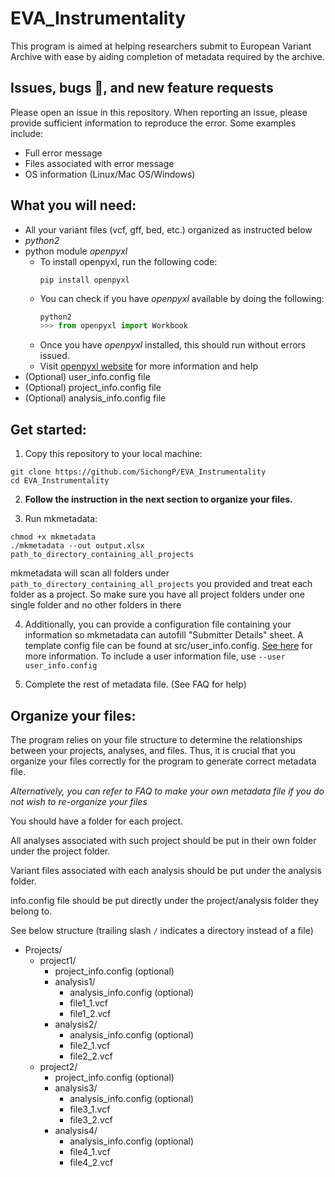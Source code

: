 # EVA_Instrumentality
This program is aimed at helping researchers submit to European Variant Archive with ease by aiding completion of metadata required by the archive.

## Issues, bugs :bug:, and new feature requests
Please open an issue in this repository. When reporting an issue, please provide sufficient information to reproduce the error. Some examples include:

* Full error message
* Files associated with error message
* OS information (Linux/Mac OS/Windows)

## What you will need:
* All your variant files (vcf, gff, bed, etc.) organized as instructed below
* *python2*
* python module *openpyxl*
  * To install openpyxl, run the following code:
     ```shell
     pip install openpyxl
     ```
  * You can check if you have *openpyxl* available by doing the following:
    ```python
    python2
    >>> from openpyxl import Workbook
    ```
  * Once you have *openpyxl* installed, this should run without errors issued.
  * Visit [openpyxl website](https://openpyxl.readthedocs.io/en/stable/) for more information and help
* (Optional) user_info.config file
* (Optional) project_info.config file
* (Optional) analysis_info.config file


## Get started:

1. Copy this repository to your local machine:
```shell
git clone https://github.com/SichongP/EVA_Instrumentality
cd EVA_Instrumentality
```

2. **Follow the instruction in the next section to organize your files.**

3. Run mkmetadata:
```
chmod +x mkmetadata
./mkmetadata --out output.xlsx path_to_directory_containing_all_projects
```
mkmetadata will scan all folders under ```path_to_directory_containing_all_projects``` you provided and treat each folder as a project. So make sure you have all project folders under one single folder and no other folders in there

4. Additionally, you can provide a configuration file containing your information so mkmetadata can autofill "Submitter Details" sheet. A template config file can be found at src/user_info.config. [See here]("https://github.com/SichongP/EVA_Instrumentality/blob/master/config_guidline.md") for more information.
To include a user information file, use ```--user user_info.config```

5. Complete the rest of metadata file. (See FAQ for help)


## Organize your files:

The program relies on your file structure to determine the relationships between your projects, analyses, and files. Thus, it is crucial that you organize your files correctly for the program to generate correct metadata file.

*Alternatively, you can refer to FAQ to make your own metadata file if you do not wish to re-organize your files*

You should have a folder for each project. 

All analyses associated with such project should be put in their own folder under the project folder. 

Variant files associated with each analysis should be put under the analysis folder.

info.config file should be put directly under the project/analysis folder they belong to.

See below structure (trailing slash ```/``` indicates a directory instead of a file)

* Projects/
  * project1/
    * project_info.config (optional)
    * analysis1/
      * analysis_info.config (optional)
      * file1_1.vcf
      * file1_2.vcf
    * analysis2/
      * analysis_info.config (optional)
      * file2_1.vcf
      * file2_2.vcf
  * project2/
    * project_info.config (optional)
    * analysis3/
      * analysis_info.config (optional)
      * file3_1.vcf
      * file3_2.vcf
    * analysis4/
      * analysis_info.config (optional)
      * file4_1.vcf
      * file4_2.vcf

